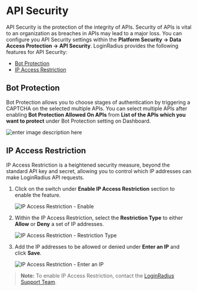 # API Security

API Security is the protection of the integrity of APIs. Security of APIs is vital to an organization as breaches in APIs may lead to a major loss. You can configure you API Security settings within the **Platform Security -> Data Access Protection -> API Security**. LoginRadius provides the following features for API Security:

- [Bot Protection](#bot-protection)
- [IP Access Restriction](#ip-access-restriction)

## Bot Protection

Bot Protection allows you to choose stages of authentication by triggering a CAPTCHA on the selected multiple APIs. You can select multiple APIs after enabling **Bot Protection Allowed On APIs** from **List of the APIs which you want to protect** under Bot Protection setting on Dashboard.

![enter image description here](https://apidocs.lrcontent.com/images/ac21_110575e932977368e19.04358869.png "Bot Protection")

## IP Access Restriction

IP Access Restriction is a heightened security measure, beyond the standard API key and secret, allowing you to control which IP addresses can make LoginRadius API requests.

1. Click on the switch under **Enable IP Access Restriction** section to enable the feature.

   ![IP Access Restriction - Enable](https://apidocs.lrcontent.com/images/IP-Access-Restriction---Enable_117206281c420084dd6.13068787.png "IP Access Restriction - Enable")

2. Within the IP Access Restriction, select the **Restriction Type** to either **Allow** or **Deny** a set of IP addresses.

   ![IP Access Restriction - Restriction Type](https://apidocs.lrcontent.com/images/IP-Access-Restriction---Restriction-Type_7416281c555f22284.00279917.png "IP Access Restriction - Restriction Type")

3. Add the IP addresses to be allowed or denied under **Enter an IP** and click **Save**.

   ![IP Access Restriction - Enter an IP](https://apidocs.lrcontent.com/images/IP-Access-Restriction---Enter-an-IP_17656281c749f1d639.65282548.png "IP Access Restriction - Enter an IP")

> **Note:** To enable IP Access Restriction, contact the [LoginRadius Support Team](https://adminconsole.loginradius.com/support/tickets/open-a-new-ticket).
